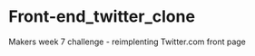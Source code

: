 Front-end_twitter_clone
=======================

Makers week 7 challenge - reimplenting Twitter.com front page
